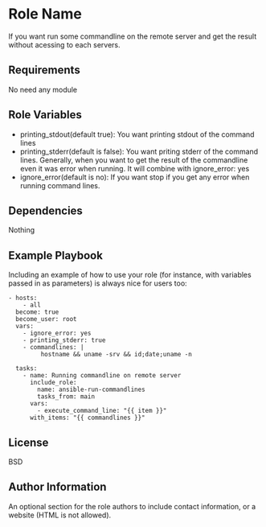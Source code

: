 Role Name
=========

If you want run some commandline on the remote server and get the result without acessing to each servers.

Requirements
------------
No need any module

Role Variables
--------------
- printing_stdout(default true): You want printing stdout of the command lines
- printing_stderr(default is false): You want priting stderr of the command lines. Generally, when you want to get the result of the commandline even it was error when running. It will combine with ignore_error: yes
- ignore_error(default is no): If you want stop if you get any error when running command lines.

Dependencies
------------
Nothing

Example Playbook
----------------

Including an example of how to use your role (for instance, with variables passed in as parameters) is always nice for users too:
```
- hosts:
    - all
  become: true
  become_user: root
  vars:
    - ignore_error: yes
    - printing_stderr: true
    - commandlines: |
         hostname && uname -srv && id;date;uname -n

  tasks:
    - name: Running commandline on remote server
      include_role:
        name: ansible-run-commandlines
        tasks_from: main
      vars:
        - execute_command_line: "{{ item }}"
      with_items: "{{ commandlines }}"
```

License
-------

BSD

Author Information
------------------

An optional section for the role authors to include contact information, or a website (HTML is not allowed).
